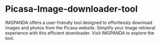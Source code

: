 # Picasa-Image-downloader-tool
IMGPANDA offers a user-friendly tool designed to effortlessly download images and photos from the Picasa website. Simplify your image retrieval experience with this efficient downloader. Visit IMGPANDA to explore the tool.
